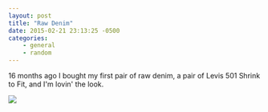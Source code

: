 ```yaml
---
layout: post
title: "Raw Denim"
date: 2015-02-21 23:13:25 -0500
categories: 
    - general
    - random
---
```

16 months ago I bought my first pair of raw denim, a pair of Levis 501 Shrink to Fit, and I'm lovin' the look.

![][1]

[1]: https://farm9.staticflickr.com/8610/16578344836_a0c09db97c_z.jpg
